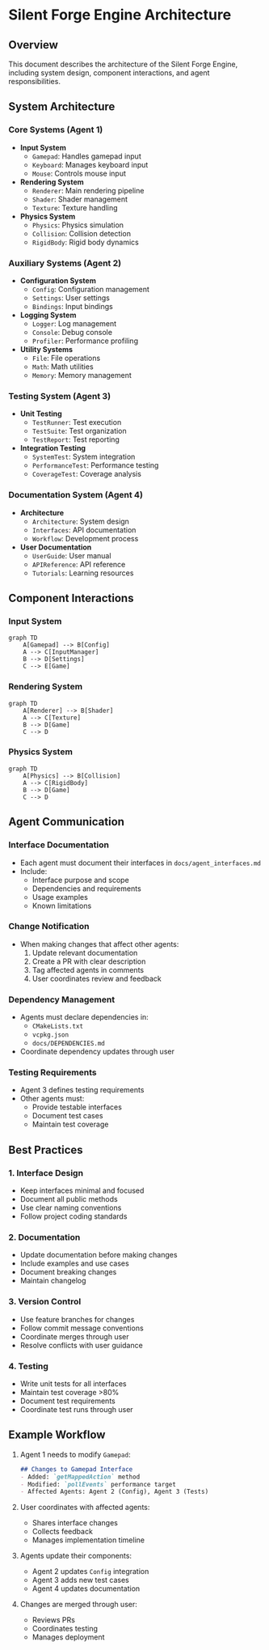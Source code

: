 # Silent Forge Engine Architecture

## Overview

This document describes the architecture of the Silent Forge Engine, including system design, component interactions, and agent responsibilities.

## System Architecture

### Core Systems (Agent 1)
- **Input System**
  - `Gamepad`: Handles gamepad input
  - `Keyboard`: Manages keyboard input
  - `Mouse`: Controls mouse input
- **Rendering System**
  - `Renderer`: Main rendering pipeline
  - `Shader`: Shader management
  - `Texture`: Texture handling
- **Physics System**
  - `Physics`: Physics simulation
  - `Collision`: Collision detection
  - `RigidBody`: Rigid body dynamics

### Auxiliary Systems (Agent 2)
- **Configuration System**
  - `Config`: Configuration management
  - `Settings`: User settings
  - `Bindings`: Input bindings
- **Logging System**
  - `Logger`: Log management
  - `Console`: Debug console
  - `Profiler`: Performance profiling
- **Utility Systems**
  - `File`: File operations
  - `Math`: Math utilities
  - `Memory`: Memory management

### Testing System (Agent 3)
- **Unit Testing**
  - `TestRunner`: Test execution
  - `TestSuite`: Test organization
  - `TestReport`: Test reporting
- **Integration Testing**
  - `SystemTest`: System integration
  - `PerformanceTest`: Performance testing
  - `CoverageTest`: Coverage analysis

### Documentation System (Agent 4)
- **Architecture**
  - `Architecture`: System design
  - `Interfaces`: API documentation
  - `Workflow`: Development process
- **User Documentation**
  - `UserGuide`: User manual
  - `APIReference`: API reference
  - `Tutorials`: Learning resources

## Component Interactions

### Input System
```mermaid
graph TD
    A[Gamepad] --> B[Config]
    A --> C[InputManager]
    B --> D[Settings]
    C --> E[Game]
```

### Rendering System
```mermaid
graph TD
    A[Renderer] --> B[Shader]
    A --> C[Texture]
    B --> D[Game]
    C --> D
```

### Physics System
```mermaid
graph TD
    A[Physics] --> B[Collision]
    A --> C[RigidBody]
    B --> D[Game]
    C --> D
```

## Agent Communication

### Interface Documentation
- Each agent must document their interfaces in `docs/agent_interfaces.md`
- Include:
  - Interface purpose and scope
  - Dependencies and requirements
  - Usage examples
  - Known limitations

### Change Notification
- When making changes that affect other agents:
  1. Update relevant documentation
  2. Create a PR with clear description
  3. Tag affected agents in comments
  4. User coordinates review and feedback

### Dependency Management
- Agents must declare dependencies in:
  - `CMakeLists.txt`
  - `vcpkg.json`
  - `docs/DEPENDENCIES.md`
- Coordinate dependency updates through user

### Testing Requirements
- Agent 3 defines testing requirements
- Other agents must:
  - Provide testable interfaces
  - Document test cases
  - Maintain test coverage

## Best Practices

### 1. Interface Design
- Keep interfaces minimal and focused
- Document all public methods
- Use clear naming conventions
- Follow project coding standards

### 2. Documentation
- Update documentation before making changes
- Include examples and use cases
- Document breaking changes
- Maintain changelog

### 3. Version Control
- Use feature branches for changes
- Follow commit message conventions
- Coordinate merges through user
- Resolve conflicts with user guidance

### 4. Testing
- Write unit tests for all interfaces
- Maintain test coverage >80%
- Document test requirements
- Coordinate test runs through user

## Example Workflow

1. Agent 1 needs to modify `Gamepad`:
   ```markdown
   ## Changes to Gamepad Interface
   - Added: `getMappedAction` method
   - Modified: `pollEvents` performance target
   - Affected Agents: Agent 2 (Config), Agent 3 (Tests)
   ```

2. User coordinates with affected agents:
   - Shares interface changes
   - Collects feedback
   - Manages implementation timeline

3. Agents update their components:
   - Agent 2 updates `Config` integration
   - Agent 3 adds new test cases
   - Agent 4 updates documentation

4. Changes are merged through user:
   - Reviews PRs
   - Coordinates testing
   - Manages deployment 